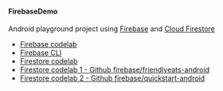 #### FirebaseDemo

Android playground project using [Firebase](https://firebase.google.com)
and [Cloud Firestore](https://firebase.google.com/docs/firestore)

- [Firebase codelab][FIREBASE_CODELAB]
- [Firebase CLI][FIREBASE_CLI]
- [Firestore codelab][FIRESTORE_CODELAB]
- [Firestore codelab 1  - Github firebase/friendlyeats-android][GITHUB_FIRESTORE_1]
- [Firestore codelab 2  - Github firebase/quickstart-android][GITHUB_FIRESTORE_2]


[FIREBASE_CODELAB]: https://firebase.google.com/codelabs/firebase-android#0
[FIREBASE_CLI]: https://firebase.google.com/docs/cli

[FIRESTORE_CODELAB]: https://firebase.google.com/codelabs/firestore-android#0
[GITHUB_FIRESTORE_1]: https://github.com/firebase/friendlyeats-android
[GITHUB_FIRESTORE_2]: https://github.com/firebase/quickstart-android